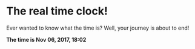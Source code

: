 # The real time clock!

Ever wanted to know what the time is? Well, your journey is about to end!

**The time is Nov 06, 2017, 18:02**